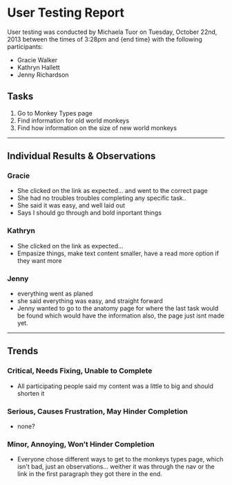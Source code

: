 # User Testing Report

User testing was conducted by Michaela Tuor on Tuesday, October 22nd, 2013 between the times of 3:28pm and {end time} with the following participants:

- Gracie Walker
- Kathryn Hallett
- Jenny Richardson

## Tasks

1. Go to Monkey Types page
2. Find information for old world monkeys
3. Find how information on the size of new world monkeys

---

## Individual Results & Observations

### Gracie

- She clicked on the link as expected… and went to the correct page
- She had no troubles troubles completing any specific task..
- She said it was easy, and well laid out
- Says I should go through and bold inportant things

### Kathryn

- She clicked on the link as expected…
- Empasize things, make text content smaller, have a read more option if they want more 

### Jenny
- everything went as planed
- she said everything was easy, and straight forward
- Jenny wanted to go to the anatomy page for where the last task would be found which would have the information also, the page just isnt made yet.

---

## Trends

### Critical, Needs Fixing, Unable to Complete

- All participating people said my content was a little to big and should shorten it

### Serious, Causes Frustration, May Hinder Completion

- none?

### Minor, Annoying, Won’t Hinder Completion

- Everyone chose different ways to get to the monkeys types page, which isn't bad, just an observations… weither it was through the nav or the link in the first paragraph they got there in the end.